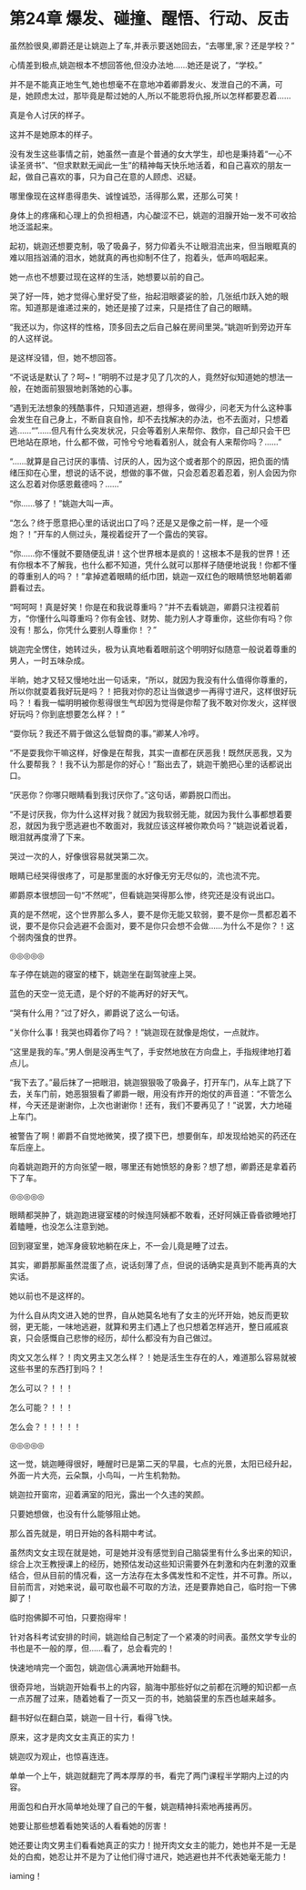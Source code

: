 # 第24章 爆发、碰撞、醒悟、行动、反击

虽然脸很臭,卿爵还是让姚迦上了车,并表示要送她回去，“去哪里,家？还是学校？”

心情差到极点,姚迦根本不想回答他,但没办法地……她还是说了，“学校。”

并不是不能真正地生气,她也想毫不在意地冲着卿爵发火、发泄自己的不满，可是，她顾虑太过，那毕竟是帮过她的人,所以不能恩将仇报,所以怎样都要忍着……

真是令人讨厌的样子。

这并不是她原本的样子。

没有发生这些事情之前，她虽然一直是个普通的女大学生，却也是秉持着“一心不读圣贤书”、“但求默默无闻此一生”的精神每天快乐地活着，和自己喜欢的朋友一起，做自己喜欢的事，只为自己在意的人顾虑、迟疑。

哪里像现在这样患得患失、诚惶诚恐，活得那么累，还那么可笑！

身体上的疼痛和心理上的负担相遇，内心酸涩不已，姚迦的泪腺开始一发不可收拾地泛滥起来。

起初，姚迦还想要克制，吸了吸鼻子，努力仰着头不让眼泪流出来，但当眼眶真的难以阻挡汹涌的泪水，她就真的再也抑制不住了，抱着头，低声呜咽起来。

她一点也不想要过现在这样的生活，她想要以前的自己。

哭了好一阵，她才觉得心里好受了些，抬起泪眼婆娑的脸，几张纸巾跃入她的眼帘。知道那是谁递过来的，她还是接了过来，只是捂住了自己的眼睛。

“我还以为，你这样的性格，顶多回去之后自己躲在房间里哭。”姚迦听到旁边开车的人这样说。

是这样没错，但，她不想回答。

“不说话是默认了？呵~！”明明不过是才见了几次的人，竟然好似知道她的想法一般，在她面前狠狠地剥落她的心事。

“遇到无法想象的残酷事件，只知道逃避，想得多，做得少，问老天为什么这种事会发生在自己身上，不断自哀自怜，却不去找解决的办法，也不去面对，只想着逃……“”……但凡有什么突发状况，只会等着别人来帮你、救你，自己却只会干巴巴地站在原地，什么都不做，可怜兮兮地看着别人，就会有人来帮你吗？……”

“……就算是自己讨厌的事情、讨厌的人，因为这个或者那个的原因，把负面的情绪压抑在心里，想说的话不说，想做的事不做，只会忍着忍着忍着，别人会因为你这么忍着对你感恩戴德吗？……”

“你……够了！”姚迦大叫一声。

“怎么？终于愿意把心里的话说出口了吗？还是又是像之前一样，是一个哑炮？！”开车的人侧过头，蔑视着绽开了一个露齿的笑容。

“你……你不懂就不要随便乱讲！这个世界根本是疯的！这根本不是我的世界！还有你根本不了解我，也什么都不知道，凭什么就可以那样子随便地说我！你都不懂的尊重别人的吗？！”拿掉遮着眼睛的纸巾团，姚迦一双红色的眼睛愤怒地朝着卿爵看过去。

“呵呵呵！真是好笑！你是在和我说尊重吗？”并不去看姚迦，卿爵只注视着前方，“你懂什么叫尊重吗？你有金钱、财势、能力别人才尊重你，这些你有吗？你没有！那么，你凭什么要别人尊重你！？”

姚迦完全愣住，她转过头，极为认真地看着眼前这个明明好似随意一般说着尊重的男人，一时五味杂成。

半晌，她才又轻又慢地吐出一句话来，“所以，就因为我没有什么值得你尊重的，所以你就耍着我好玩是吗？！把我对你的忍让当做退步一再得寸进尺，这样很好玩吗？！看我一幅明明被你惹得很生气却因为觉得是你帮了我不敢对你发火，这样很好玩吗？你到底想要怎么样？！”

“耍你玩？我还不屑于做这么低智商的事。”卿某人冷哼。

“不是耍我你干嘛这样，好像是在帮我，其实一直都在厌恶我！既然厌恶我，又为什么要帮我？！我不认为那是你的好心！”豁出去了，姚迦干脆把心里的话都说出口。

“厌恶你？你哪只眼睛看到我讨厌你了。”这句话，卿爵脱口而出。

“不是讨厌我，你为什么这样对我？就因为我软弱无能，就因为我什么事都想着要忍，就因为我宁愿逃避也不敢面对，我就应该这样被你欺负吗？”姚迦说着说着，眼泪就再度滑了下来。

哭过一次的人，好像很容易就哭第二次。

眼睛已经哭得很疼了，可是那里面的水好像无穷无尽似的，流也流不完。

卿爵原本很想回一句“不然呢”，但看姚迦哭得那么惨，终究还是没有说出口。

真的是不然呢，这个世界那么多人，要不是你无能又软弱，要不是你一贯都忍着不说，要不是你只会逃避不会面对，要不是你只会想不会做……为什么不是你？！这个弱肉强食的世界。

◎◎◎◎◎

车子停在姚迦的寝室的楼下，姚迦坐在副驾驶座上哭。

蓝色的天空一览无遗，是个好的不能再好的好天气。

“哭有什么用？”过了好久，卿爵说了这么一句话。

“关你什么事！我哭也碍着你了吗？！”姚迦现在就像是炮仗，一点就炸。

“这里是我的车。”男人倒是没再生气了，手安然地放在方向盘上，手指规律地打着点儿。

“我下去了。”最后抹了一把眼泪，姚迦狠狠吸了吸鼻子，打开车门，从车上跳了下去，关车门前，她恶狠狠看了卿爵一眼，用没有炸开的炮仗的声音道：“不管怎么样，今天还是谢谢你，上次也谢谢你！还有，我们不要再见了！”说罢，大力地碰上车门。

被警告了啊！卿爵不自觉地微笑，摸了摸下巴，想要倒车，却发现给她买的药还在车后座上。

向着姚迦跑开的方向张望一眼，哪里还有她愤怒的身影？想了想，卿爵还是拿着药下了车。

◎◎◎◎◎

眼睛都哭肿了，姚迦跑进寝室楼的时候连阿姨都不敢看，还好阿姨正昏昏欲睡地打着瞌睡，也没怎么注意到她。

回到寝室里，她浑身疲软地躺在床上，不一会儿竟是睡了过去。

其实，卿爵那厮虽然混蛋了点，说话刻薄了点，但说的话确实是真到不能再真的大实话。

她以前也不是这样的。

为什么自从肉文进入她的世界，自从她莫名地有了女主的光环开始，她反而更软弱，更无能，一味地逃避，就算和男主们遇上了也只想着怎样逃开，整日戚戚哀哀，只会感慨自己悲惨的经历，却什么都没有为自己做过。

肉文又怎么样？！肉文男主又怎么样？！她是活生生存在的人，难道那么容易就被这些书里的东西打到吗？！

怎么可以？！！！

怎么可能？！！！

怎么会？！！！！！

◎◎◎◎◎

这一觉，姚迦睡得很好，睡醒时已是第二天的早晨，七点的光景，太阳已经升起，外面一片大亮，云朵飘，小鸟叫，一片生机勃勃。

姚迦拉开窗帘，迎着满室的阳光，露出一个久违的笑颜。

只要她想做，也没有什么能够阻止她。

那么首先就是，明日开始的各科期中考试。

虽然肉文女主现在就是她，可是她并没有感觉到自己脑袋里有什么多出来的知识，综合上次王教授课上的经历，她预估发动这些知识需要外在刺激和内在刺激的双重结合，但从目前的情况看，这一方法存在太多偶发性和不定性，并不可靠。所以，目前而言，对她来说，最可取也最不可取的方法，还是要靠她自己，临时抱一下佛脚了！

临时抱佛脚不可怕，只要抱得牢！

针对各科考试安排的时间，姚迦给自己制定了一个紧凑的时间表。虽然文学专业的书也是不一般的厚，但……看了，总会看完的！

快速地啃完一个面包，姚迦信心满满地开始翻书。

很奇异地，当姚迦开始看书上的内容，脑海中那些好似之前都在沉睡的知识都一点一点苏醒了过来，随着她看了一页又一页的书，她脑袋里的东西也越来越多。

翻书好似在翻白菜，姚迦一目十行，看得飞快。

原来，这才是肉文女主真正的实力！

姚迦叹为观止，也惊喜连连。

单单一个上午，姚迦就翻完了两本厚厚的书，看完了两门课程半学期内上过的内容。

用面包和白开水简单地处理了自己的午餐，姚迦精神抖索地再接再厉。

她要让那些想着看她笑话的人看看她的厉害！

她还要让肉文男主们看看她真正的实力！抛开肉文女主的能力，她也并不是一无是处的白痴，她忍让并不是为了让他们得寸进尺，她逃避也并不代表她毫无能力！

iaming！
